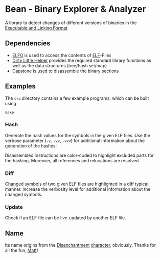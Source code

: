 Bean - Binary Explorer & Analyzer
=================================

A library to detect changes of different versions of binaries in the [Executable and Linking Format](https://en.wikipedia.org/wiki/Executable_and_Linkable_Format).


Dependencies
------------

 - [ELFO](https://gitlab.cs.fau.de/heinloth/elfo) is used to access the contents of [ELF](https://en.wikipedia.org/wiki/Executable_and_Linkable_Format)-Files
 - [Dirty Little Helper](https://gitlab.cs.fau.de/heinloth/dlh) provides the required standard library functions as well as the data structures (tree/hash set/map)
 - [Capstone](http://www.capstone-engine.org/) is used to disassemble the binary sections


Examples
--------

The `src` directory contains a few example programs, which can be built using

    make

### Hash

Generate the hash values for the symbols in the given ELF files.
Use the verbose parameter (`-v`, `-vv`, `-vvv`) for additional information about the generation of the hashes:

Disassembled instructions are color-coded to highlight excluded parts for the
hashing. Moreover, all references and relocations are resolved.


### Diff

Changed symbols of two given ELF files are highlighted in a diff typical manner.
Increase the verbosity level for additional information about the changed
symbols.


### Update

Check if an ELF file can be live-updated by another ELF file.


Name
----

Its name origins from the [Disenchantment](https://en.wikipedia.org/wiki/Disenchantment_(TV_series)) [character](https://disenchantment.fandom.com/wiki/Elfo), obviously.
Thanks for all the fun, [Matt](https://en.wikipedia.org/wiki/Matt_Groening)!
